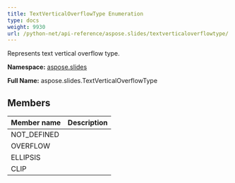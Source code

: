 ```yaml
---
title: TextVerticalOverflowType Enumeration
type: docs
weight: 9930
url: /python-net/api-reference/aspose.slides/textverticaloverflowtype/
---
```


Represents text vertical overflow type.

**Namespace:** [aspose.slides](/slides/python-net/api-reference/aspose.slides/)

**Full Name:** aspose.slides.TextVerticalOverflowType



## **Members**
|**Member name**|**Description**|
| :- | :- |
|NOT_DEFINED||
|OVERFLOW||
|ELLIPSIS||
|CLIP||
